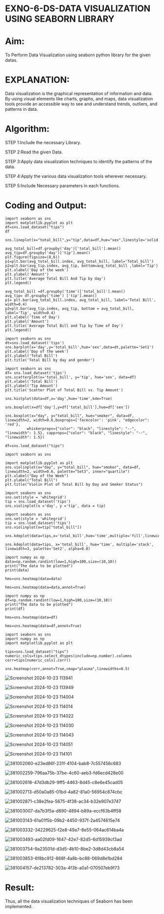 # EXNO-6-DS-DATA VISUALIZATION USING SEABORN LIBRARY

# Aim:
  To Perform Data Visualization using seaborn python library for the given datas.

# EXPLANATION:
Data visualization is the graphical representation of information and data. By using visual elements like charts, graphs, and maps, data visualization tools provide an accessible way to see and understand trends, outliers, and patterns in data.

# Algorithm:
STEP 1:Include the necessary Library.

STEP 2:Read the given Data.

STEP 3:Apply data visualization techniques to identify the patterns of the data.

STEP 4:Apply the various data visualization tools wherever necessary.

STEP 5:Include Necessary parameters in each functions.

# Coding and Output:

```
import seaborn as sns
import matplotlib.pyplot as plt
df=sns.load_dataset("tips")
df

sns.lineplot(x="total_bill",y="tip",data=df,hue="sex",linestyle='solid',legend="auto")

avg_total_bill=df.groupby('day')['total_bill'].mean()
avg_tip=df.groupby('day')['tip'].mean()
plt.figure(figsize=(8,6))
p1=plt.bar(avg_total_bill.index, avg_total_bill, label='Total_bill')
p2=plt.bar(avg_tip.index, avg_tip, bottom=avg_total_bill ,label='Tip')
plt.xlabel('Day of the week')
plt.ylabel('Amount')
plt.title('Average Total Bill And Tip by day')
plt.legend()

avg_total_bill =df.groupby('time')['total_bill'].mean()
avg_tip= df.groupby('time') ['tip'].mean()
p1= plt.bar(avg_total_bill.index, avg_total_bill, label='Total Bill', width=0.4)
p2=plt.bar(avg_tip.index, avg_tip, bottom = avg_total_bill, label='Tip', width=0.4) 
plt.xlabel('Time of Day')
plt.ylabel('Amount')
plt.title('Average Total Bill and Tip by Time of Day')
plt.legend()

import seaborn as sns
dt=sns.load_dataset('tips')
sns.barplot(x='day',y='total_bill',hue='sex',data=dt,palette='Set1')
plt.xlabel('Day of the week')
plt.ylabel('Total Bill')
plt.title('Total Bill by day and gender')

import seaborn as sns
df= sns.load_dataset('tips')
sns.scatterplot(x='total_bill', y='tip', hue='sex', data=df)
plt.xlabel('Total Bill')
plt.ylabel('Tip Amount')
plt.title('Scatter Plot of Total Bill vs. Tip Amount')

sns.histplot(data=df,x='day',hue='time',kde=True)

sns.boxplot(x=df['day'],y=df['total_bill'],hue=df['sex'])

sns.boxplot(x="day", y="total_bill", hue="smoker", data=df, linewidth=2, width=0.6,boxprops={'facecolor': 'pink', "edgecolor": 'red'},
          whiskerprops={"color": "black", "linestyle": "--", "linewidth": 1.5}, capprops={"color": "black", "linestyle": "--", "linewidth": 1.5})

df=sns.load_dataset("tips")

import seaborn as sns

import matplotlib.pyplot as plt
sns.violinplot(x="day", y="total_bill", hue="smoker", data=df, linewidth=2, width=0.6, palette="Set3", inner="quartile")
plt.xlabel("Day of the Week")
plt.ylabel("Total Bill")
plt.title("Violin Plot of Total Bill by Day and Smoker Status")

import seaborn as sns
sns.set(style = 'whitegrid')
tip = sns.load_dataset('tips')
sns.violinplot(x ='day', y ='tip', data = tip)

import seaborn as sns
sns.set(style = 'whitegrid')
tip = sns.load_dataset('tips')
sns.violinplot(x=tip["total_bill"])

sns.kdeplot(data=tips,x='total_bill',hue='time',multiple='fill',linewidth=3,palette='Set2',alpha=0.8)

sns.kdeplot(data=tips, x='total_bill', hue='time', multiple='stack', linewidth=3, palette='Set2', alpha=0.8)

import numpy as np
data=np.random.randint(low=1,high=100,size=(10,10))
print("The data to be plotted")
print(data)

hms=sns.heatmap(data=data)

hms=sns.heatmap(data=data,annot=True)

import numpy as np
df=np.random.randint(low=1,high=100,size=(10,10))
print("The data to be plotted")
print(df)

hms=sns.heatmap(data=df)

hms=sns.heatmap(data=df,annot=True)

import seaborn as sns
import numpy as np
import matplotlib.pyplot as plt

tips=sns.load_dataset("tips")
numeric_cols=tips.select_dtypes(include=np.number).columns
corr=tips[numeric_cols].corr()

sns.heatmap(corr,annot=True,cmap="plasma",linewidths=0.5)

```

![Screenshot 2024-10-23 113941](https://github.com/user-attachments/assets/6aa2c654-04d8-458b-bd60-26a4f9cfda64)

![Screenshot 2024-10-23 113949](https://github.com/user-attachments/assets/08e88e4e-1dc9-4509-a116-ead7df907be9)

![Screenshot 2024-10-23 114004](https://github.com/user-attachments/assets/04e280ec-a231-472c-b2e4-9b5a4efa43f8)

![Screenshot 2024-10-23 114014](https://github.com/user-attachments/assets/2ea5343b-34f2-4783-8311-1f1f184ae9f3)

![Screenshot 2024-10-23 114022](https://github.com/user-attachments/assets/966d41b6-cc9e-43d4-a291-783f45991fcd)

![Screenshot 2024-10-23 114030](https://github.com/user-attachments/assets/d30c0c7e-08ca-477c-9e16-1ae745015960)

![Screenshot 2024-10-23 114043](https://github.com/user-attachments/assets/b4af58ee-9455-4db9-83ce-1d16247e6e7f)

![Screenshot 2024-10-23 114051](https://github.com/user-attachments/assets/ee0cb3cd-e2cd-446c-8720-225fb5e238a7)

![Screenshot 2024-10-23 114101](https://github.com/user-attachments/assets/d25d6d55-7f19-492e-8d09-cadea5fcc840)

![381002060-e23ed86f-231f-4104-bab8-7c557458c683](https://github.com/user-attachments/assets/b4fc7803-fcc6-4705-b800-e79842894116)

![381002259-796aa75b-37be-4c60-aeb3-fd6ecd428e00](https://github.com/user-attachments/assets/8282a5a0-662f-4a52-a8de-e6499235277f)

![381002618-47d3db29-9ff5-4463-8d45-c8e6e45cad05](https://github.com/user-attachments/assets/8097e3a6-6b9a-4c79-93c6-951564b5a883)

![381002713-d50a0a85-01bd-4a82-81a0-56954c874cbc](https://github.com/user-attachments/assets/943864b6-a506-445f-b1f1-de9d93e6807b)

![381002871-c38e2fea-5675-4f38-ac34-b32e907e3747](https://github.com/user-attachments/assets/aa199d10-1626-45ca-a7c5-d109d0729811)

![381003007-da7b3f5a-d890-4894-b89a-eccf63b4ff58](https://github.com/user-attachments/assets/7b62c05f-b0b9-4c15-b11f-73a6ba6b97e7)

![381003143-61a01f5b-09b2-4450-937f-2a4574615e74](https://github.com/user-attachments/assets/b1cc0337-c1cd-418c-852c-421edd9d7862)

![381003332-34229625-f2e8-49a7-8e55-064ac614ba4a](https://github.com/user-attachments/assets/ee71cdc3-1bf9-4498-8760-90e4260867ae)

![381003493-aa02fd09-1647-42e7-82d5-6d15939cf3ad](https://github.com/user-attachments/assets/893ab75e-81bc-48ab-ac5e-8693f07bd925)


![381003754-9a23501d-d3d5-4b10-8be2-3d8d43cb8a54](https://github.com/user-attachments/assets/e18a992c-1c4a-466b-8976-85eda6baec73)

![381003853-6f8bc912-868f-4a8b-bc88-069d8e1bd284](https://github.com/user-attachments/assets/ff2d7170-c763-485b-b83c-577052cbe065)

![381004157-de213782-303a-4f3b-a0a1-070507eb9f73](https://github.com/user-attachments/assets/11992c24-b41b-4d24-84be-5b63cc948fd7)


# Result:
 Thus, all the data visualization techniques of Seaborn has been implemented.
